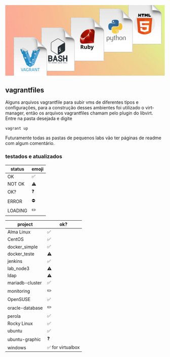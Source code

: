 ![imagem](asciiart/capa.jpg)

## vagrantfiles
Alguns arquivos vagrantfile para subir vms de diferentes tipos e configurações, para a construção desses ambientes foi utilizado o virt-manager, então os arquivos vagrantfiles chamam pelo plugin do libvirt. Entre na pasta desejada e digite 
```
vagrant up
```
Futuramente todas as pastas de pequenos labs vão ter páginas de readme com algum comentário.

### testados e atualizados

| status | emoji |
| --- | --- |
| OK | ✅ |
| NOT OK | ⚠️ |
| OK? | ❓ |
| ERROR | ⛔ |
| LOADING | ✏️ |


| project | ok? |
| --- | --- |
| Alma Linux | ✅ |
| CentOS | ✅ |
| docker_simple | ✅ |
| docker_teste | ⚠️ |
| jenkins | ✅ |
| lab_node3 | ⚠️ |
| ldap | ⚠️ |
| mariadb-cluster | ✅ |
| monitoring | ✏️ |
| OpenSUSE | ✅ |
| oracle-database | ✏️ |
| perola | ✅ |
| Rocky Linux | ✅ |
| ubuntu | ✅ |
| ubuntu-graphic | ❓ |
| windows | ✅ for virtualbox |

